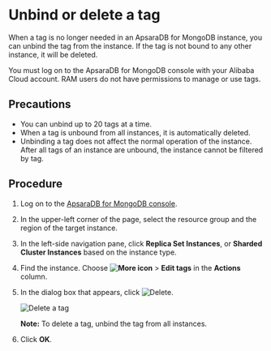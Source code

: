 # Unbind or delete a tag

When a tag is no longer needed in an ApsaraDB for MongoDB instance, you can unbind the tag from the instance. If the tag is not bound to any other instance, it will be deleted.

You must log on to the ApsaraDB for MongoDB console with your Alibaba Cloud account. RAM users do not have permissions to manage or use tags.

## Precautions

-   You can unbind up to 20 tags at a time.
-   When a tag is unbound from all instances, it is automatically deleted.
-   Unbinding a tag does not affect the normal operation of the instance. After all tags of an instance are unbound, the instance cannot be filtered by tag.

## Procedure

1.  Log on to the [ApsaraDB for MongoDB console](https://mongodb.console.aliyun.com/).

2.  In the upper-left corner of the page, select the resource group and the region of the target instance.

3.  In the left-side navigation pane, click **Replica Set Instances**, or **Sharded Cluster Instances** based on the instance type.

4.  Find the instance. Choose **![More icon](https://static-aliyun-doc.oss-accelerate.aliyuncs.com/assets/img/en-US/9545298951/p13851.png)** \> **Edit tags** in the **Actions** column.

5.  In the dialog box that appears, click ![Delete](https://static-aliyun-doc.oss-accelerate.aliyuncs.com/assets/img/en-US/6935298951/p67173.png).

    ![Delete a tag](https://static-aliyun-doc.oss-accelerate.aliyuncs.com/assets/img/en-US/6935298951/p67191.png)

    **Note:** To delete a tag, unbind the tag from all instances.

6.  Click **OK**.


